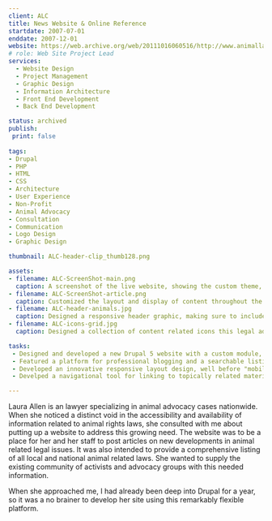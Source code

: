 ```yaml
---
client: ALC
title: News Website & Online Reference
startdate: 2007-07-01
enddate: 2007-12-01
website: https://web.archive.org/web/20111016060516/http://www.animallawcoalition.com/
# role: Web Site Project Lead
services:
  - Website Design 
  - Project Management  
  - Graphic Design
  - Information Architecture
  - Front End Development
  - Back End Development

status: archived
publish: 
 print: false
 
tags:
- Drupal
- PHP
- HTML
- CSS
- Architecture
- User Experience
- Non-Profit
- Animal Advocacy
- Consultation
- Communication
- Logo Design
- Graphic Design

thumbnail: ALC-header-clip_thumb128.png

assets:
- filename: ALC-ScreenShot-main.png
  caption: A screenshot of the live website, showing the custom theme, icons, and header.
- filename: ALC-ScreenShot-article.png
  caption: Customized the layout and display of content throughout the website.
- filename: ALC-header-animals.jpg
  caption: Designed a responsive header graphic, making sure to include a portrait of the clients own dog.
- filename: ALC-icons-grid.jpg
  caption: Designed a collection of content related icons this legal advocacy website

tasks: 
 - Designed and developed a new Drupal 5 website with a custom module, theme, and graphics to meets the client requirements for a legal advocacy and information website.
 - Featured a platform for professional blogging and a searchable listing of national and local animal related laws. 
 - Developed an innovative responsive layout design, well before "mobile first" was even a concept.
 - Develped a navigational tool for linking to topically related material.

---
```

Laura Allen is an lawyer specializing in animal advocacy cases nationwide. When she noticed a distinct void in the accessibility and availability of information related to animal rights laws, she consulted with me about putting up a website to address this growing need. The website was to be a place for her and her staff to post articles on new developments in animal related legal issues. It was also intended to provide a comprehensive listing of all local and national animal related laws. She wanted to supply the existing community of activists and advocacy groups with this needed information. 

When she approached me, I had already been deep into Drupal for a year, so it was a no brainer to develop her site using this remarkably flexible platform. 


